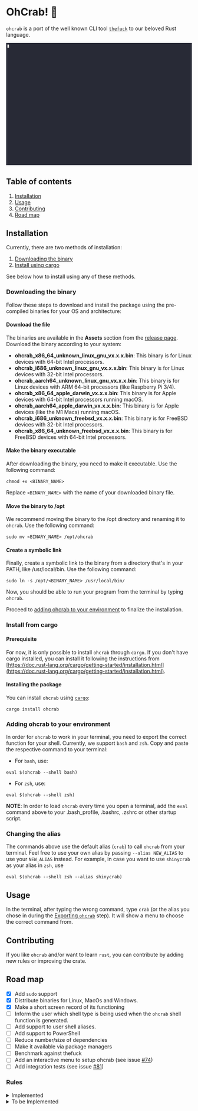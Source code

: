 # OhCrab! 🦀

`ohcrab` is a port of the well known CLI tool
[`thefuck`](https://github.com/nvbn/thefuck) to our beloved Rust language.

![ohcrab in action](https://raw.githubusercontent.com/luizvbo/oh-crab/main/resources/ohcrab-example.gif)

## Table of contents

1. [Installation](#installation)
1. [Usage](#usage)
1. [Contributing](#contributing)
1. [Road map](#road-map)

## Installation

Currently, there are two methods of installation:

1. [Downloading the binary](#downloading-the-binary)
1. [Install using cargo](#install-from-cargo)

See below how to install using any of these methods.

### Downloading the binary

Follow these steps to download and install the package using the pre-compiled
binaries for your OS and architecture:

#### Download the file

The binaries are available in the **Assets** section from the
[release page](https://github.com/luizvbo/oh-crab/releases). Download the binary
according to your system:

- **ohcrab_x86_64_unknown_linux_gnu_vx.x.x.bin**: This binary is for Linux
  devices with 64-bit Intel processors.
- **ohcrab_i686_unknown_linux_gnu_vx.x.x.bin**: This binary is for Linux devices
  with 32-bit Intel processors.
- **ohcrab_aarch64_unknown_linux_gnu_vx.x.x.bin**: This binary is for Linux
  devices with ARM 64-bit processors (like Raspberry Pi 3/4).
- **ohcrab_x86_64_apple_darwin_vx.x.x.bin**: This binary is for Apple devices
  with 64-bit Intel processors running macOS.
- **ohcrab_aarch64_apple_darwin_vx.x.x.bin**: This binary is for Apple devices
  (like the M1 Macs) running macOS.
- **ohcrab_i686_unknown_freebsd_vx.x.x.bin**: This binary is for FreeBSD devices
  with 32-bit Intel processors.
- **ohcrab_x86_64_unknown_freebsd_vx.x.x.bin**: This binary is for FreeBSD
  devices with 64-bit Intel processors.

#### Make the binary executable

After downloading the binary, you need to make it executable. Use the following
command:

```shell
chmod +x <BINARY_NAME>
```

Replace `<BINARY_NAME>` with the name of your downloaded binary file.

#### Move the binary to /opt

We recommend moving the binary to the /opt directory and renaming it to
`ohcrab`. Use the following command:

```shell
sudo mv <BINARY_NAME> /opt/ohcrab
```

#### Create a symbolic link

Finally, create a symbolic link to the binary from a directory that's in your
PATH, like /usr/local/bin. Use the following command:

```shell
sudo ln -s /opt/<BINARY_NAME> /usr/local/bin/
```

Now, you should be able to run your program from the terminal by typing
`ohcrab`.

Proceed to
[adding ohcrab to your environment](#adding-ohcrab-to-your-environment) to
finalize the installation.

### Install from cargo

#### Prerequisite

For now, it is only possible to install `ohcrab` through `cargo`. If you don't
have cargo installed, you can install it following the instructions from
[https://doc.rust-lang.org/cargo/getting-started/installation.html](https://doc.rust-lang.org/cargo/getting-started/installation.html).

#### Installing the package

You can install `ohcrab` using [`cargo`](https://crates.io/):

```shell
cargo install ohcrab
```

### Adding ohcrab to your environment

In order for `ohcrab` to work in your terminal, you need to export the correct
function for your shell. Currently, we support `bash` and `zsh`. Copy and paste
the respective command to your terminal:

- For `bash`, use:

```shell
eval $(ohcrab --shell bash)
```

- For `zsh`, use:

```shell
eval $(ohcrab --shell zsh)
```

**NOTE**: In order to load `ohcrab` every time you open a terminal, add the
`eval` command above to your .bash_profile, .bashrc, .zshrc or other startup
script.

### Changing the alias

The commands above use the default alias (`crab`) to call `ohcrab` from your
terminal. Feel free to use your own alias by passing `--alias NEW_ALIAS` to use
your `NEW_ALIAS` instead. For example, in case you want to use `shinycrab` as
your alias in `zsh`, use

```shell
eval $(ohcrab --shell zsh --alias shinycrab)
```

## Usage

In the terminal, after typing the wrong command, type `crab` (or the alias you
chose in during the [Exporting `ohcrab`](#exporting-ohcrab) step). It will show
a menu to choose the correct command from.

## Contributing

If you like `ohcrab` and/or want to learn `rust`, you can contribute by adding
new rules or improving the crate.

## Road map

- [x] Add `sudo` support
- [x] Distribute binaries for Linux, MacOs and Windows.
- [x] Make a short screen record of its functioning
- [ ] Inform the user which shell type is being used when the `ohcrab` shell
      function is generated.
- [ ] Add support to user shell aliases.
- [ ] Add support to PowerShell
- [ ] Reduce number/size of dependencies
- [ ] Make it available via package managers
- [ ] Benchmark against thefuck
- [ ] Add an interactive menu to setup ohcrab (see issue
      [#74](https://github.com/luizvbo/oh-crab/issues/74))
- [ ] Add integration tests (see issue [#81](https://github.com/luizvbo/oh-crab/issues/81))

### Rules

<details>
  <summary>Implemented</summary>

- [x] ag_literal
- [x] apt_get
- [x] apt_get_search
- [x] apt_list_upgradable
- [x] apt_upgrade
- [x] aws_cli
- [x] az_cli
- [x] brew_install
- [x] brew_link
- [x] brew_reinstall
- [x] brew_uninstall
- [x] brew_update_formula
- [x] cargo
- [x] cargo_no_command
- [x] cat_dir
- [x] cd_correction
- [x] cd_cs
- [x] cd_mkdir
- [x] cd_parent
- [x] chmod_x
- [x] choco_install
- [x] composer_not_command
- [x] conda_mistype
- [x] cp_create_destination
- [x] cp_omitting_directory
- [x] cpp11
- [x] django_south_ghost
- [x] django_south_merge
- [x] docker_image_being_used_by_container
- [x] docker_login
- [x] dry
- [x] fix_alt_space
- [x] git_add
- [x] git_add_force
- [x] git_bisect_usage
- [x] git_branch_0flag
- [x] git_branch_delete
- [x] git_branch_delete_checked_out
- [x] git_branch_exists
- [x] git_branch_list
- [x] git_checkout
- [x] git_clone
- [x] git_clone_missing
- [x] git_commit_add
- [x] git_commit_amend
- [x] git_commit_reset
- [x] git_diff_no_index
- [x] git_diff_staged
- [x] git_fix_stash
- [x] git_help_aliased
- [x] git_main_master
- [x] git_merge
- [x] git_not_command
- [x] git_pull
- [x] git_push
- [x] git_rebase_merge_dir
- [x] go_run
- [x] gradle_wrapper
- [x] grep_arguments_order
- [x] grep_recursive
- [x] heroku_multiple_apps
- [x] heroku_not_command
- [x] history
- [x] java
- [x] javac
- [x] lein_not_task
- [x] ln_no_hard_link
- [x] long_form_help
- [x] ls_all
- [x] ls_lah
- [x] man
- [x] man_no_space
- [x] mercurial
- [x] mkdir_p
- [x] mvn_no_command
- [x] mvn_unknown_lifecycle_phase
- [x] nixos_cmd_not_found
- [x] no_command
- [x] python_command
- [x] python_execute
- [x] quotation_marks
- [x] rm_dir
- [x] tmux

</details>

<details>
  <summary>To be Implemented</summary>

- [ ] adb_unknown_command
- [ ] apt_invalid_operation
- [ ] brew_cask_dependency
- [ ] brew_unknown_command
- [ ] dirty_untar
- [ ] dirty_unzip
- [ ] dnf_no_such_command
- [ ] docker_not_command
- [ ] fab_command_not_found
- [ ] fix_file
- [ ] gem_unknown_command
- [ ] git_flag_after_filename
- [ ] git_hook_bypass
- [ ] git_lfs_mistype
- [ ] git_merge_unrelated
- [ ] git_pull_clone
- [ ] git_pull_uncommitted_changes
- [ ] git_push_different_branch_names
- [ ] git_push_force
- [ ] git_push_pull
- [ ] git_push_without_commits
- [ ] git_rebase_no_changes
- [ ] git_remote_delete
- [ ] git_remote_seturl_add
- [ ] git_rm_local_modifications
- [ ] git_rm_recursive
- [ ] git_rm_staged
- [ ] git_stash
- [ ] git_stash_pop
- [ ] git_tag_force
- [ ] git_two_dashes
- [ ] go_unknown_command
- [ ] gradle_no_task
- [ ] grunt_task_not_found
- [ ] gulp_not_task
- [ ] has_exists_script
- [ ] hostscli
- [ ] ifconfig_device_not_found
- [ ] ln_s_order
- [ ] missing_space_before_subcommand
- [ ] no_such_file
- [ ] npm_missing_script
- [ ] npm_run_script
- [ ] npm_wrong_command
- [ ] omnienv_no_such_command
- [ ] open
- [ ] pacman
- [ ] pacman_invalid_option
- [ ] pacman_not_found
- [ ] path_from_history
- [ ] php_s
- [ ] pip_install
- [ ] pip_unknown_command
- [ ] port_already_in_use
- [ ] prove_recursively
- [ ] python_module_error
- [ ] rails_migrations_pending
- [ ] react_native_command_unrecognized
- [ ] remove_shell_prompt_literal
- [ ] remove_trailing_cedilla
- [ ] rm_root
- [ ] scm_correction
- [ ] sed_unterminated_s
- [ ] sl_ls
- [ ] ssh_known_hosts
- [ ] sudo
- [ ] sudo_command_from_user_path
- [ ] switch_lang
- [ ] systemctl
- [ ] terraform_init
- [ ] terraform_no_command
- [ ] test
- [ ] touch
- [ ] tsuru_login
- [ ] tsuru_not_command
- [ ] unknown_command
- [ ] unsudo
- [ ] vagrant_up
- [ ] whois
- [ ] workon_doesnt_exists
- [ ] wrong_hyphen_before_subcommand
- [ ] yarn_alias
- [ ] yarn_command_not_found
- [ ] yarn_command_replaced
- [ ] yarn_help
- [ ] yum_invalid_operation

</details>
